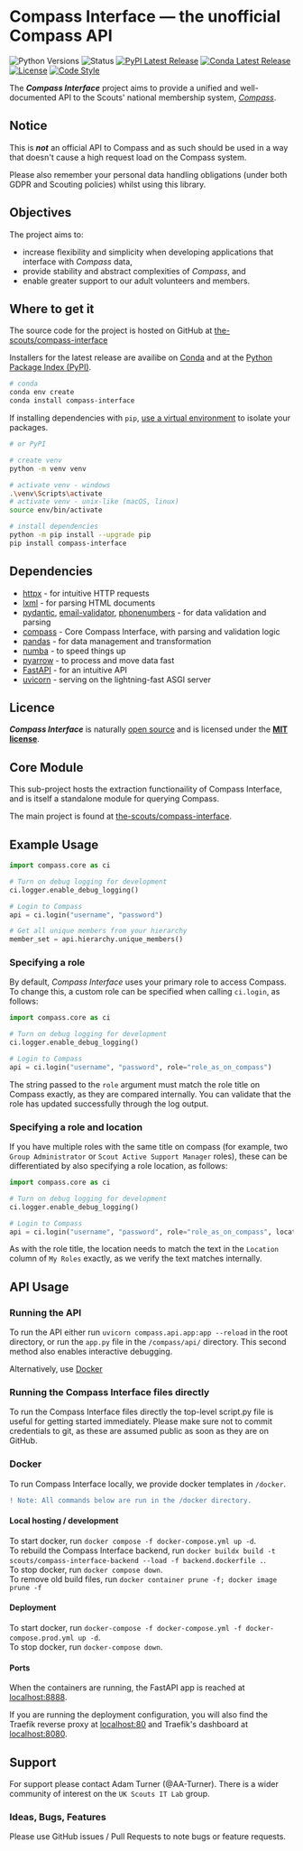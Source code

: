 # Compass Interface — the unofficial Compass API
![Python Versions](https://img.shields.io/pypi/pyversions/compass-interface.svg)
![Status](https://img.shields.io/pypi/status/compass-interface.svg)
[![PyPI Latest Release](https://img.shields.io/pypi/v/compass-interface.svg)](https://pypi.org/project/compass-interface/)
[![Conda Latest Release](https://img.shields.io/conda/vn/conda-forge/compass-interface.svg)](https://anaconda.org/conda-forge/compass-interface)
[![License](https://img.shields.io/pypi/l/compass-interface.svg)](https://github.com/the-scouts/compass-interface/blob/master/LICENSE)
[![Code Style](https://img.shields.io/badge/code%20style-black-000000.svg)](https://github.com/psf/black)

The ***Compass Interface*** project aims to provide a unified and
well-documented API to the Scouts' national membership system,
*[Compass](https://compass.scouts.org.uk)*.

## Notice

This is ***not*** an official API to Compass and as such should be used in a
way that doesn't cause a high request load on the Compass system.

Please also remember your personal data handling obligations (under both GDPR
and Scouting policies) whilst using this library.

## Objectives

The project aims to:
- increase flexibility and simplicity when developing applications that
  interface with *Compass* data,
- provide  stability and abstract complexities of *Compass*, and
- enable greater support to our adult  volunteers and members.

## Where to get it

The source code for the project is hosted on GitHub at
[the-scouts/compass-interface](https://github.com/the-scouts/compass-interface)

Installers for the latest release are availibe on
[Conda](https://anaconda.org/conda-forge/compass-interface/) and at the
[Python Package Index (PyPI)](https://pypi.org/project/compass-interface/).

```sh
# conda
conda env create
conda install compass-interface
```

If installing dependencies with `pip`,
[use a virtual environment](https://packaging.python.org/guides/installing-using-pip-and-virtual-environments/#creating-a-virtual-environment)
to isolate your packages.

```sh
# or PyPI

# create venv
python -m venv venv

# activate venv - windows
.\venv\Scripts\activate
# activate venv - unix-like (macOS, linux)
source env/bin/activate 

# install dependencies
python -m pip install --upgrade pip
pip install compass-interface
```

## Dependencies

- [httpx](https://github.com/encode/httpx) - for intuitive HTTP requests
- [lxml](https://lxml.de/) - for parsing HTML documents
- [pydantic](https://github.com/samuelcolvin/pydantic/),
  [email-validator](https://github.com/JoshData/python-email-validator),
  [phonenumbers](https://github.com/daviddrysdale/python-phonenumbers) - for
  data validation and parsing
- [compass](https://github.com/the-scouts/compass-interface-core) - Core
  Compass Interface, with parsing and validation logic
- [pandas](https://github.com/pandas-dev/pandas) - for data management and
  transformation
- [numba](https://github.com/numba/numba) - to speed things up
- [pyarrow](https://github.com/apache/arrow/tree/master/python) - to process
  and move data fast
- [FastAPI](https://github.com/tiangolo/FastAPI/) - for an intuitive API
- [uvicorn](https://github.com/encode/uvicorn) - serving on the lightning-fast
  ASGI server

## Licence

***Compass Interface*** is naturally
[open source](https://github.com/the-scouts/compass-interface) and is
licensed under the **[MIT license](https://choosealicense.com/licenses/mit/)**.

## Core Module

This sub-project hosts the extraction functionaility of Compass Interface,
and is itself a standalone module for querying Compass.

The main project is found at
[the-scouts/compass-interface](https://github.com/the-scouts/compass-interface).

## Example Usage

```python
import compass.core as ci

# Turn on debug logging for development
ci.logger.enable_debug_logging()

# Login to Compass
api = ci.login("username", "password")

# Get all unique members from your hierarchy
member_set = api.hierarchy.unique_members()
```

### Specifying a role

By default, *Compass Interface* uses your primary role to access Compass. To
change this, a custom role can be specified when calling `ci.login`, as
follows:

```python
import compass.core as ci

# Turn on debug logging for development
ci.logger.enable_debug_logging()

# Login to Compass
api = ci.login("username", "password", role="role_as_on_compass")
```

The string passed to the `role` argument must match the role title on Compass
exactly, as they are compared internally. You can validate that the role has
updated successfully through the log output.

### Specifying a role and location

If you have multiple roles with the same title on compass (for example, two
`Group Administrator` or `Scout Active Support Manager` roles), these can be
differentiated by also specifying a role location, as follows:

```python
import compass.core as ci

# Turn on debug logging for development
ci.logger.enable_debug_logging()

# Login to Compass
api = ci.login("username", "password", role="role_as_on_compass", location="location_as_on_compass")
```

As with the role title, the location needs to match the text in the `Location`
column of `My Roles` exactly, as we verify the text matches internally.

## API Usage

### Running the API

To run the API either run `uvicorn compass.api.app:app --reload` in the
root directory, or run the `app.py` file in the `/compass/api/` directory. This
second method also enables interactive debugging.

Alternatively, use [Docker](#Docker)

### Running the Compass Interface files directly

To run the Compass Interface files directly the top-level script.py file
is useful for getting started immediately. Please make sure not to commit
credentials to git, as these are assumed public as soon as they are on
GitHub.

### Docker
To run Compass Interface locally, we provide docker templates in `/docker`.

```diff
! Note: All commands below are run in the /docker directory.
```

#### Local hosting / development

To start docker, run `docker compose -f docker-compose.yml up -d`.  
To rebuild the Compass Interface backend, run `docker buildx build -t scouts/compass-interface-backend --load -f backend.dockerfile .`.  
To stop docker, run `docker compose down`.  
To remove old build files, run `docker container prune -f; docker image prune -f`

#### Deployment

To start docker, run
`docker-compose -f docker-compose.yml -f docker-compose.prod.yml up -d`.  
To stop docker, run `docker-compose down`.

#### Ports

When the containers are running, the FastAPI app is reached at
[localhost:8888](http://localhost:8888).

If you are running the deployment configuration, you will also find the Traefik
reverse proxy at [localhost:80](http://localhost:80) and Traefik's dashboard at
[localhost:8080](http://localhost:8080).

## Support

For support please contact Adam Turner (@AA-Turner). There is a wider
community of interest on the `UK Scouts IT Lab` group.

### Ideas, Bugs, Features

Please use GitHub issues / Pull Requests to note bugs or feature requests.
